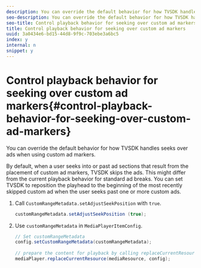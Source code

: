 ```yaml
---
description: You can override the default behavior for how TVSDK handles seeks over ads when using custom ad markers.
seo-description: You can override the default behavior for how TVSDK handles seeks over ads when using custom ad markers.
seo-title: Control playback behavior for seeking over custom ad markers
title: Control playback behavior for seeking over custom ad markers
uuid: 3a0434e6-bd15-44d8-9f9c-703ebe3a6bc5
index: y
internal: n
snippet: y
---
```


# Control playback behavior for seeking over custom ad markers{#control-playback-behavior-for-seeking-over-custom-ad-markers}

You can override the default behavior for how TVSDK handles seeks over ads when using custom ad markers.

By default, when a user seeks into or past ad sections that result from the placement of custom ad markers, TVSDK skips the ads. This might differ from the current playback behavior for standard ad breaks. You can set TVSDK to reposition the playhead to the beginning of the most recently skipped custom ad when the user seeks past one or more custom ads. 

1. Call `CustomRangeMetadata.setAdjustSeekPosition` with `true`.

   ```java
   customRangeMetadata.setAdjustSeekPosition (true);
   ```

1. Use `customRangeMetadata` in `MediaPlayerItemConfig`.

   ```java
   // Set customRangeMetadata 
   config.setCustomRangeMetadata(customRangeMetadata); 
    
   // prepare the content for playback by calling replaceCurrentResource 
   mediaPlayer.replaceCurrentResource(mediaResource, config); 
   
   ```

